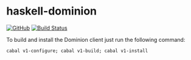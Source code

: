 # haskell-dominion
[![GitHub](https://img.shields.io/github/license/LinuxUser404/haskell-dominion)](https://github.com/LinuxUser404/haskell-dominion/blob/master/LICENSE)
[![Build Status](https://travis-ci.org/LinuxUser404/haskell-dominion.svg?branch=master)](https://travis-ci.org/LinuxUser404/haskell-dominion)

To build and install the Dominion client just run the following command:

```
cabal v1-configure; cabal v1-build; cabal v1-install
```
